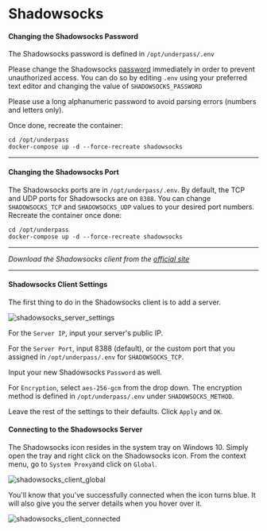 # Shadowsocks

#### Changing the Shadowsocks Password

The Shadowsocks password is defined in `/opt/underpass/.env`

Please change the Shadowsocks [password](https://www.lastpass.com/password-generator) immediately in order to prevent unauthorized access. You can do so by editing `.env` using your preferred text editor and changing the value of `SHADOWSOCKS_PASSWORD`

Please use a long alphanumeric password to avoid parsing errors (numbers and letters only).

Once done, recreate the container:
```
cd /opt/underpass
docker-compose up -d --force-recreate shadowsocks
```

***

#### Changing the Shadowsocks Port

The Shadowsocks ports are in `/opt/underpass/.env`. By default, the TCP and UDP ports for Shadowsocks are on `8388`. You can change `SHADOWSOCKS_TCP` and `SHADOWSOCKS_UDP` values to your desired port numbers. Recreate the container once done:
```
cd /opt/underpass
docker-compose up -d --force-recreate shadowsocks
```

***

_Download the Shadowsocks client from the [official site](https://shadowsocks.org/en/download/clients.html)_

***

#### Shadowsocks Client Settings

The first thing to do in the Shadowsocks client is to add a server.

![shadowsocks_server_settings](https://user-images.githubusercontent.com/9207205/94196774-71e5af80-fee7-11ea-8ebc-aff7898b2b5b.png)

For the `Server IP`, input your server's public IP.

For the `Server Port`, input 8388 (default), or the custom port that you assigned in `/opt/underpass/.env` for `SHADOWSOCKS_TCP`.

Input your new Shadowsocks `Password` as well.

For `Encryption`, select `aes-256-gcm` from the drop down. The encryption method is defined in `/opt/underpass/.env` under `SHADOWSOCKS_METHOD`.

Leave the rest of the settings to their defaults. Click `Apply` and `OK`.

#### Connecting to the Shadowsocks Server

The Shadowsocks icon resides in the system tray on Windows 10. Simply open the tray and right click on the Shadowsocks icon. From the context menu, go to `System Proxy`and click on `Global`.

![shadowsocks_client_global](https://user-images.githubusercontent.com/9207205/94197690-b6be1600-fee8-11ea-9515-a00336b0038f.png)

You'll know that you've successfully connected when the icon turns blue. It will also give you the server details when you hover over it.

![shadowsocks_client_connected](https://user-images.githubusercontent.com/9207205/94197932-0f8dae80-fee9-11ea-842f-6a1779e54889.png)
